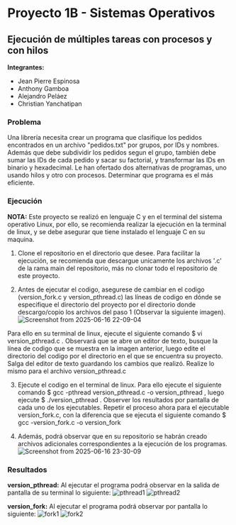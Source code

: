 # Proyecto 1B - Sistemas Operativos
## Ejecución de múltiples tareas con procesos y con hilos

**Integrantes:**
- Jean Pierre Espinosa
- Anthony Gamboa
- Alejandro Peláez
- Christian Yanchatipan

### Problema

Una librería necesita crear un programa que clasifique los pedidos encontrados en un archivo "pedidos.txt" por grupos, por IDs y nombres. Además que debe subdividir los pedidos segun el grupo, también debe sumar las IDs de cada pedido y sacar su factorial, y transformar las IDs en binario y hexadecimal. Le han ofertado dos alternativas de programas, uno usando hilos y otro con procesos. Determinar que programa es el más eficiente.

### Ejecución

**NOTA:** Este proyecto se realizó en lenguaje C y en el terminal del sistema operativo Linux, por ello, se recomienda realizar la ejecución en la terminal de linux, y se debe asegurar que tiene instalado el lenguaje C en su maquina.

1. Clone el repositorio en el directorio que desee. Para facilitar la ejecución, se recomienda que descargue unicamente los archivos '.c' de la rama main del repositorio, más no clonar todo el repositorio de este proyecto.

2. Antes de ejecutar el codigo, asegurese de cambiar en el codigo (version_fork.c y version_pthread.c) las líneas de codigo en dónde se especifique el directorio del proyecto por el directorio donde descargo/copio los archivos del paso 1 (Observar la siguiente imagen). 
![Screenshot from 2025-06-16 22-09-04](https://github.com/user-attachments/assets/ccebe278-6b2d-40ff-afa3-52c463359bf6)

Para ello en su terminal de linux, ejecute el siguiente comando $ vi version_pthread.c . Observará que se abre un editor de texto, busque la línea de codigo que se muestra en la imagen anterior, luego edite el directorio del codigo por el directorio en el que se encuentra su proyecto. Salga del editor de texto guardando los cambios que realizó. Realize lo mismo para el archivo version_pthread.c

3. Ejecute el codigo en el terminal de linux. Para ello ejecute el siguiente comando $ gcc -pthread version_pthread.c -o version_pthread , luego ejecute $ ./version_pthread . Observer los resultados por pantalla de cada uno de los ejecutables. Repetir el proceso ahora para el ejecutable version_fork.c, con la diferencia que se ejecuta el siguiente comando $ gcc -version_fork.c -o version_fork

4. Además, podrá observar que en su repositorio se habrán creado archivos adicionales correspondientes a la ejecución de los programas.
![Screenshot from 2025-06-16 23-30-09](https://github.com/user-attachments/assets/17413e9c-94e0-4601-abd2-b8707184b6a8)

### Resultados

**version_pthread:** Al ejecutar el programa podrá observar en la salida de pantalla de su terminal lo siguiente: 
![pthread1](https://github.com/user-attachments/assets/ffcbf461-b773-472f-b634-dd3d8db5307a)
![pthread2](https://github.com/user-attachments/assets/2b80995e-ea8a-4baf-94e5-751d97a9edc4)


**version_fork:** Al ejecutar el programa podrá observar por pantalla lo siguiente:
![fork1](https://github.com/user-attachments/assets/2b62a4d7-addb-457d-883e-c23dd67accaa)
![fork2](https://github.com/user-attachments/assets/2aa72697-13c4-45d8-a6aa-22affbe2d1ba)



